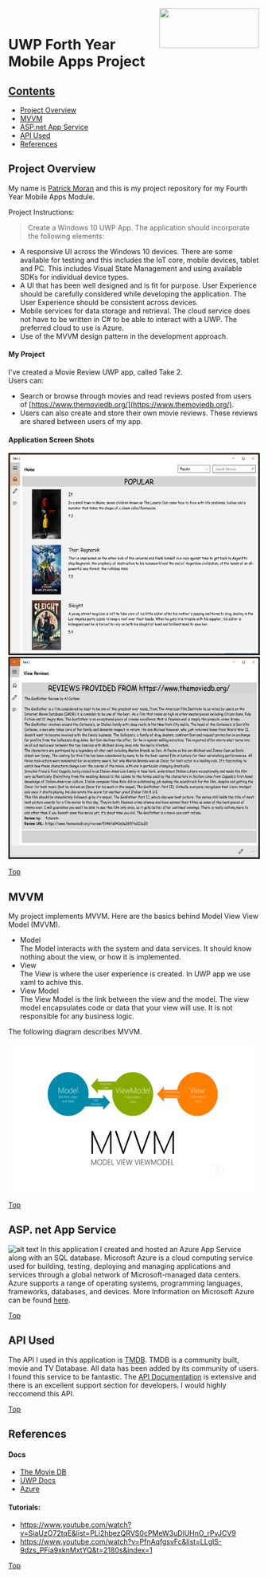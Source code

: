 <img align="right" src="https://www.yoyogames.com/system/blogs/featured_images/000/000/377/original/uwp-o.png?1459438884" width="200" height="80">     

<br />  

# UWP Forth Year Mobile Apps Project

## [Contents](#contents)      
* [Project Overview](#overview)         
* [MVVM](#mvvm)             
* [ASP.net App Service](#Webapp)   
* [API Used](#api)     
* [References](#References)     


## Project Overview<a name = "overview"></a>   
My name is [Patrick Moran](https://www.linkedin.com/in/patrick-moran-7a349014b/) and this is my project repository for my Fourth Year Mobile Apps Module.

Project Instructions:
>Create a Windows 10 UWP App. The application should incorporate the following elements:
* A responsive UI across the Windows 10 devices. There are some available for testing and
this includes the IoT core, mobile devices, tablet and PC. This includes Visual State
Management and using available SDKs for individual device types.
* A UI that has been well designed and is fit for purpose. User Experience should be carefully
considered while developing the application. The User Experience should be consistent
across devices.
* Mobile services for data storage and retrieval. The cloud service does not have to be written
in C# to be able to interact with a UWP. The preferred cloud to use is Azure.
* Use of the MVVM design pattern in the development approach.  

####  My Project
I've created a Movie Review UWP app, called Take 2.    
Users can: 
* Search or browse through movies and read reviews posted from users of [https://www.themoviedb.org/](https://www.themoviedb.org/).
* Users can also create and store their own movie reviews. These reviews are shared between users of my app.  

#### Application Screen Shots
<img src="Screen.PNG" style="border: solid 3px" width="500" height="400" >  
<img src="Screen2.PNG" style="border: solid 3px" width="500" height="400" > 

[Top](#contents) 

## MVVM<a name = "mvvm"></a> 
My project implements MVVM. Here are the basics behind Model View View Model (MVVM).   
* Model  
The Model interacts with the system and data services. It should know nothing about the view, or how it is implemented.
* View  
The View is where the user experience is created. In UWP app we use xaml to achive this. 
* View Model  
The View Model is the link between the view and the model. The view model encapsulates code or data that your view will use. It is not responsible for any business logic. 

The following diagram describes MVVM.  

<img src="mvvm.png" width="500" height="300">  

[Top](#contents) 

## ASP. net App Service<a name = "Webapp"></a>
![alt text](https://upload.wikimedia.org/wikipedia/commons/f/ff/Windows_Azure_logo.png) 
In this application I created and hosted an Azure App Service along with an SQL database. Microsoft Azure is a cloud computing service used for building, testing, deploying and managing applications and services through a global network of Microsoft-managed data centers. Azure supports a range of operating systems, programming languages, frameworks, databases, and devices. More Information on Microsoft Azure can be found [here](https://azure.microsoft.com/en-us/overview/what-is-azure/). 

[Top](#contents)  

## API Used<a name = "api"></a> 
The API I used in this application is [TMDB](https://www.themoviedb.org/). TMDB is a community built, movie and TV Database. All data has been added by its community of users. I found this service to be fantastic. The [API Documentation](https://developers.themoviedb.org/3/movies/get-top-rated-movies) is extensive and there is an excellent support section for developers. I would highly reccomend this API.

[Top](#contents) 

## References<a name = "References"></a>  
#### Docs
* [The Movie DB](https://developers.themoviedb.org/3/movies/get-top-rated-movies)
* [UWP Docs](https://docs.microsoft.com/en-us/windows/uwp/)  
* [Azure](https://docs.microsoft.com/en-us/azure/)

#### Tutorials:  
* https://www.youtube.com/watch?v=SiaUzO72tqE&list=PLi2hbezQRVS0cPMeW3uDlUHnO_rPvJCV9  
* https://www.youtube.com/watch?v=PfnAqfgsvFc&list=LLglS-9dzs_PFia9xknMxtYQ&t=2180s&index=1  

[Top](#contents) 


